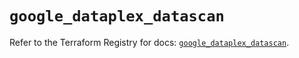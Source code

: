 # `google_dataplex_datascan`

Refer to the Terraform Registry for docs: [`google_dataplex_datascan`](https://registry.terraform.io/providers/hashicorp/google/5.25.0/docs/resources/dataplex_datascan).
